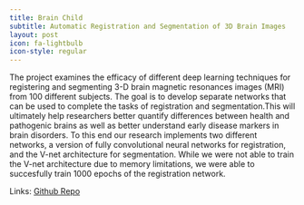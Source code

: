 ```yaml
---
title: Brain Child
subtitle: Automatic Registration and Segmentation of 3D Brain Images
layout: post
icon: fa-lightbulb
icon-style: regular
---
```

The project examines the efficacy of different deep learning techniques for registering and segmenting 3-D brain magnetic resonances images (MRI) from 100 different subjects. The goal is to develop separate networks that can be used to complete the tasks of registration and segmentation.This will ultimately help researchers better quantify differences between health and pathogenic brains as well as better understand early disease markers in brain disorders. To this end our research implements two different networks, a version of fully convolutional neural networks for registration, and the V-net architecture for segmentation. While we were not able to train the V-net architecture due to memory limitations, we were able to succesfully train 1000 epochs of the registration network.

Links: <a href="https://github.com/dsp-uga/brainchild"> Github Repo</a>
